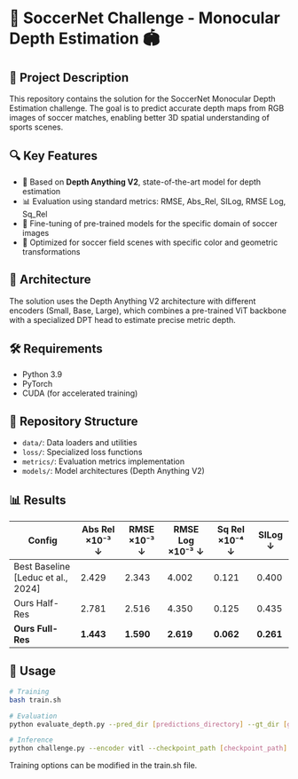 # 🥅 SoccerNet Challenge - Monocular Depth Estimation 🏟️

## 📝 Project Description
This repository contains the solution for the SoccerNet Monocular Depth Estimation challenge. The goal is to predict accurate depth maps from RGB images of soccer matches, enabling better 3D spatial understanding of sports scenes.

## 🔍 Key Features
- 🔄 Based on **Depth Anything V2**, state-of-the-art model for depth estimation
- 📊 Evaluation using standard metrics: RMSE, Abs_Rel, SILog, RMSE Log, Sq_Rel
- 🧠 Fine-tuning of pre-trained models for the specific domain of soccer images
- 🎯 Optimized for soccer field scenes with specific color and geometric transformations

## 🧩 Architecture
The solution uses the Depth Anything V2 architecture with different encoders (Small, Base, Large), which combines a pre-trained ViT backbone with a specialized DPT head to estimate precise metric depth.

## 🛠️ Requirements
- Python 3.9
- PyTorch
- CUDA (for accelerated training)

## 📂 Repository Structure
- `data/`: Data loaders and utilities
- `loss/`: Specialized loss functions
- `metrics/`: Evaluation metrics implementation
- `models/`: Model architectures (Depth Anything V2)

## 📊 Results

| Config                  | Abs Rel ×10⁻³ ↓ | RMSE ×10⁻³ ↓ | RMSE Log ×10⁻³ ↓ | Sq Rel ×10⁻⁴ ↓ | SILog ↓ |
|-------------------------|------------------|---------------|-------------------|----------------|----------|
| Best Baseline [Leduc et al., 2024] | 2.429           | 2.343        | 4.002             | 0.121         | 0.400    |
| Ours Half-Res           | 2.781           | 2.516        | 4.350             | 0.125         | 0.435    |
| **Ours Full-Res**       | **1.443**       | **1.590**    | **2.619**         | **0.062**     | **0.261** |


## 🚀 Usage
```bash
# Training
bash train.sh

# Evaluation
python evaluate_depth.py --pred_dir [predictions_directory] --gt_dir [ground_truth_directory]

# Inference
python challenge.py --encoder vitl --checkpoint_path [checkpoint_path] --input_dir [input_directory] --output_dir [output_directory]
```
Training options can be modified in the train.sh file.

